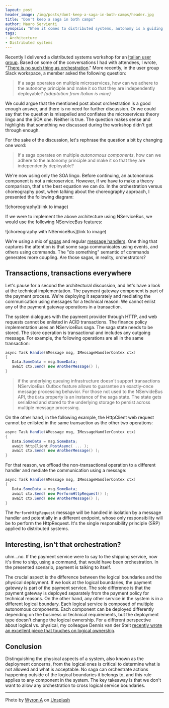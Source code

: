 ```yaml
---
layout: post
header_image: /img/posts/dont-keep-a-saga-in-both-camps/header.jpg
title: "Don't keep a saga in both camps"
author: Mauro Servienti
synopsis: "When it comes to distributed systems, autonomy is a guiding star, and coupling is the villain trying to sneak in at every step. Orchestration is a particularly subtle form of coupling, usually detected when it's too late. However, the root cause is somewhere else."
tags:
- Architecture
- Distributed systems
---
```


Recently I delivered a distributed systems workshop for an [Italian user group](https://www.craftedsoftware.org). Based on some of the conversations I had with attendees, I wrote, "[There is no such thing as orchestration](https://milestone.topics.it/2021/07/08/no-orchstration.html)." More recently, in the user group Slack workspace, a member asked the following question:

> If a saga operates on multiple microservices, how can we adhere to the autonomy principle and make it so that they are independently deployable?
> _(adaptation from Italian is mine)_

We could argue that the mentioned post about orchestration is a good enough answer, and there is no need for further discussion. Or we could say that the question is misspelled and conflates the microservices theory lingo and the SOA one. Neither is true. The question makes sense and highlights that something we discussed during the workshop didn't get through enough.

For the sake of the discussion, let's rephrase the question a bit by changing one word:

> If a saga operates on multiple _autonomous components_, how can we adhere to the autonomy principle and make it so that they are independently deployable?

We're now using only the SOA lingo. Before continuing, an autonomous component is not a microservice. However, if we have to make a theory comparison, that's the best equation we can do. In the orchestration versus choreography post, when talking about the choreography approach, I presented the following diagram:

![choreography](link to image)

If we were to implement the above architecture using NServiceBus, we would use the following NServiceBus features:

![choreography with NServiceBus](link to image)

We're using a mix of [sagas](https://docs.particular.net/nservicebus/sagas/) and regular [message handlers](https://docs.particular.net/nservicebus/handlers/). One thing that captures the attention is that some saga communicates using events, and others using commands. The "do something" semantic of commands generates more coupling. Are those sagas, in reality, orchestrators?

## Transactions, transactions everywhere

Let's pause for a second the architectural discussion, and let's have a look at the technical implementation. The payment gateway component is part of the payment process. We're deploying it separately and mediating the communication using messages for a technical reason: We cannot enlist any of the payment gateway operations in a transaction. 

The system dialogues with the payment provider through HTTP, and web requests cannot be enlisted in ACID transactions. The finance policy implementation uses an NServiceBus saga. The saga state needs to be stored. The store operation is transactional and includes any outgoing message. For example, the following operations are all in the same transaction:

```csharp
async Task Handle(AMessage msg, IMessageHandlerContex ctx)
{
   Data.SomeData = msg.SomeData;
   await ctx.Send( new AnotherMessage() );
}
```

> if the underlying queuing infrastructure doesn't support transactions NServiceBus Outbox feature allows to guarantee an exactly-once message processing behavior.
> For those not used to the NServideBus API, the `Data` property is an instance of the saga state. The state gets serialized and stored to the underlying storage to persist across multiple message processing.

On the other hand, in the following example, the HttpClient web request cannot be enlisted in the same transaction as the other two operations:

```csharp
async Task Handle(AMessage msg, IMessageHandlerContex ctx)
{
   Data.SomeData = msg.SomeData;
   await httpClient.PostAsync( ... );
   await ctx.Send( new AnotherMessage() );
}
```

For that reason, we offload the non-transactional operation to a different handler and mediate the communication using a message:

```csharp
async Task Handle(AMessage msg, IMessageHandlerContex ctx)
{
   Data.SomeData = msg.SomeData;
   await ctx.Send( new PerformHttpRequest() );
   await ctx.Send( new AnotherMessage() );
}
```

The `PerformHttpRequest` message will be handled in isolation by a message handler and potentially in a different endpoint, whose only responsibility will be to perform the HttpRequest. It's the single responsibility principle (SRP) applied to distributed systems.

## Interesting, isn't that orchestration?

uhm...no. If the payment service were to say to the shipping service, now it's time to ship, using a command, that would have been orchestration. In the presented scenario, payment is talking to itself.

The crucial aspect is the difference between the logical boundaries and the physical deployment. If we look at the logical boundaries, the payment gateway is part of the payment service. The sole difference is that the payment gateway is deployed separately from the payment policy for technical reasons. On the other hand, any other service in the system is in a different logical boundary. Each logical service is composed of multiple autonomous components. Each component can be deployed differently depending on the business or technical requirements, but the deployment type doesn't change the logical ownership. For a different perspective about logical vs. physical, my colleague Dennis van der Stelt [recently wrote an excellent piece that touches on logical ownership](https://bloggingabout.net/2021/07/01/distributed-monolith/).

## Conclusion 

Distinguishing the physical aspects of a system, also known as the deployment concerns, from the logical ones is critical to determine what is not allowed and what is acceptable. No saga can orchestrate actions happening outside of the logical boundaries it belongs to, and this rule applies to any component in the system. The key takeaway is that we don't want to allow any orchestration to cross logical service boundaries.

---

Photo by <a href="https://unsplash.com/@wyron?utm_source=unsplash&utm_medium=referral&utm_content=creditCopyText">Wyron A</a> on <a href="https://unsplash.com/s/photos/line?utm_source=unsplash&utm_medium=referral&utm_content=creditCopyText">Unsplash</a>
